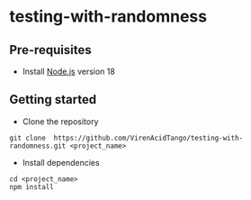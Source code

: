 # testing-with-randomness

## Pre-requisites

- Install [Node.js](https://nodejs.org/en) version 18

## Getting started

- Clone the repository

```
git clone  https://github.com/VirenAcidTango/testing-with-randomness.git <project_name>
```

- Install dependencies

```
cd <project_name>
npm install
```
